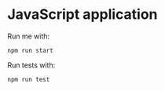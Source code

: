 # JavaScript application

Run me with:

```
npm run start
```

Run tests with:

```
npm run test
```


